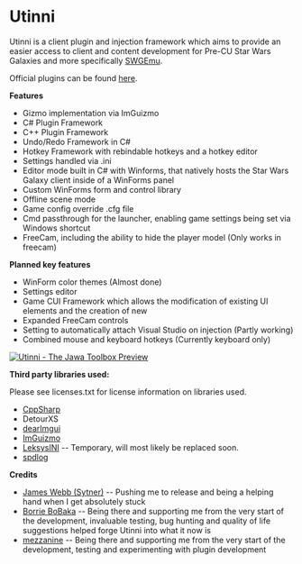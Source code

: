 # Utinni
Utinni is a client plugin and injection framework which aims to provide an easier access to client and content development for Pre-CU Star Wars Galaxies and more specifically [SWGEmu](https://github.com/swgemu). 

Official plugins can be found [here](https://github.com/ptklatt/UtinniPlugins).

**Features**
* Gizmo implementation via ImGuizmo
* C# Plugin Framework
* C++ Plugin Framework
* Undo/Redo Framework in C#
* Hotkey Framework with rebindable hotkeys and a hotkey editor
* Settings handled via .ini
* Editor mode built in C# with Winforms, that natively hosts the Star Wars Galaxy client inside of a WinForms panel
* Custom WinForms form and control library
* Offline scene mode
* Game config override .cfg file
* Cmd passthrough for the launcher, enabling game settings being set via Windows shortcut
* FreeCam, including the ability to hide the player model (Only works in freecam)

**Planned key features**
* WinForm color themes (Almost done)
* Settings editor
* Game CUI Framework which allows the modification of existing UI elements and the creation of new
* Expanded FreeCam controls
* Setting to automatically attach Visual Studio on injection (Partly working)
* Combined mouse and keyboard hotkeys (Currently keyboard only)



[![Utinni - The Jawa Toolbox Preview](https://i.imgur.com/v7aSgWv.png)](https://www.youtube.com/watch?v=QVe-oY_Sx1Y)



**Third party libraries used:**

Please see licenses.txt for license information on libraries used.

* [CppSharp](https://github.com/mono/CppSharp)
* DetourXS
* [dearImgui](https://github.com/ocornut/imgui)
* [ImGuizmo](https://github.com/CedricGuillemet/ImGuizmo)
* [LeksysINI](https://github.com/Lek-sys/LeksysINI) -- Temporary, will most likely be replaced soon.
* [spdlog](https://github.com/gabime/spdlog)

**Credits**
* [James Webb (Sytner)](https://github.com/jdswebb) -- Pushing me to release and being a helping hand when I get absolutely stuck
* [Borrie BoBaka](https://modthegalaxy.com/index.php?members/helmedraven.3396/) -- Being there and supporting me from the very start of the development, invaluable testing, bug hunting and quality of life suggestions helped forge Utinni into what it now is
* [mezzanine](https://modthegalaxy.com/index.php?members/dsrules.896/) -- Being there and supporting me from the very start of the development, testing and experimenting with plugin development
